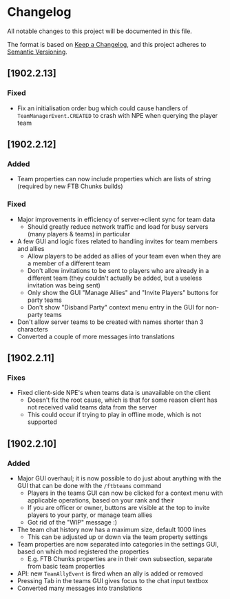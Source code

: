 # Changelog
All notable changes to this project will be documented in this file.

The format is based on [Keep a Changelog](https://keepachangelog.com/en/1.0.0/),
and this project adheres to [Semantic Versioning](https://semver.org/spec/v2.0.0.html).

## [1902.2.13]

### Fixed
* Fix an initialisation order bug which could cause handlers of `TeamManagerEvent.CREATED` to crash with NPE when querying the player team

## [1902.2.12]

### Added
* Team properties can now include properties which are lists of string (required by new FTB Chunks builds)

### Fixed
* Major improvements in efficiency of server->client sync for team data
  * Should greatly reduce network traffic and load for busy servers (many players & teams) in particular
* A few GUI and logic fixes related to handling invites for team members and allies
  * Allow players to be added as allies of your team even when they are a member of a different team
  * Don't allow invitations to be sent to players who are already in a different team (they couldn't actually be added, but a useless invitation was being sent)
  * Only show the GUI "Manage Allies" and "Invite Players" buttons for party teams
  * Don't show "Disband Party" context menu entry in the GUI for non-party teams
* Don't allow server teams to be created with names shorter than 3 characters
* Converted a couple of more messages into translations

## [1902.2.11]

### Fixes
* Fixed client-side NPE's when teams data is unavailable on the client
  * Doesn't fix the root cause, which is that for some reason client has not received valid teams data from the server
  * This could occur if trying to play in offline mode, which is not supported

## [1902.2.10]

### Added
* Major GUI overhaul; it is now possible to do just about anything with the GUI that can be done with the `/ftbteams` command
  * Players in the teams GUI can now be clicked for a context menu with applicable operations, based on your rank and their
  * If you are officer or owner, buttons are visible at the top to invite players to your party, or manage team allies
  * Got rid of the "WIP" message :)
* The team chat history now has a maximum size, default 1000 lines
  * This can be adjusted up or down via the team property settings
* Team properties are now separated into categories in the settings GUI, based on which mod registered the properties
  * E.g. FTB Chunks properties are in their own subsection, separate from basic team properties
* API: new `TeamAllyEvent` is fired when an ally is added or removed
* Pressing Tab in the teams GUI gives focus to the chat input textbox
* Converted many messages into translations
